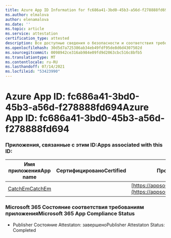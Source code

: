 ```yaml
---
title: Azure App ID Information for fc686a41-3bd0-45b3-a56d-f278888fd694
ms.author: elmalova
author: elenamalova
ms.date: ''
ms.topic: article
ms.service: attestation
certification_type: attested
description: Все доступные сведения о безопасности и соответствия требованиям для fc686a41-3bd0-45b3-a56d-f278888fd694.
ms.openlocfilehash: 30d5d7a725386ab34eb49fdf95de8d6d4307502d
ms.sourcegitcommit: 0098942ce316ab984e09fd9d2063cbc516c8bfb5
ms.translationtype: MT
ms.contentlocale: ru-RU
ms.lasthandoff: 07/14/2021
ms.locfileid: "53423990"
---
```

# <a name="azure-app-id-fc686a41-3bd0-45b3-a56d-f278888fd694"></a><span data-ttu-id="ca681-103">Azure App ID: fc686a41-3bd0-45b3-a56d-f278888fd694</span><span class="sxs-lookup"><span data-stu-id="ca681-103">Azure App ID: fc686a41-3bd0-45b3-a56d-f278888fd694</span></span>


### <a name="apps-associated-with-this-id"></a><span data-ttu-id="ca681-104">Приложения, связанные с этим ID:</span><span class="sxs-lookup"><span data-stu-id="ca681-104">Apps associated with this ID:</span></span>
| <span data-ttu-id="ca681-105">**Имя приложения**</span><span class="sxs-lookup"><span data-stu-id="ca681-105">**App name**</span></span> | <span data-ttu-id="ca681-106">**Сертифицировано**</span><span class="sxs-lookup"><span data-stu-id="ca681-106">**Certified**</span></span> | <span data-ttu-id="ca681-107">**Просмотр в AppSource**</span><span class="sxs-lookup"><span data-stu-id="ca681-107">**View in AppSource**</span></span> |
|-|-|-|
| [<span data-ttu-id="ca681-108">CatchEm</span><span class="sxs-lookup"><span data-stu-id="ca681-108">CatchEm</span></span>](https://docs.microsoft.com/en-us/microsoft-365-app-certification/forward/WA200002639) |  | [https://appsource.microsoft.com/product/office/WA200002639](https://appsource.microsoft.com/product/office/WA200002639) |

### <a name="microsoft-365-app-compliance-status"></a><span data-ttu-id="ca681-109">Microsoft 365 Состояние соответствия требованиям приложения</span><span class="sxs-lookup"><span data-stu-id="ca681-109">Microsoft 365 App Compliance Status</span></span>
- <span data-ttu-id="ca681-110">Publisher Состояние Attestaton: завершено</span><span class="sxs-lookup"><span data-stu-id="ca681-110">Publisher Attestaton Status: Completed</span></span>
